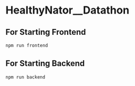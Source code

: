 # HealthyNator\_\_Datathon

## For Starting Frontend

`npm run frontend`

## For Starting Backend

`npm run backend`



